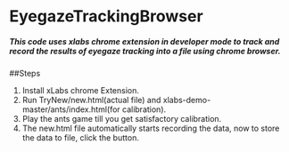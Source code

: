 # EyegazeTrackingBrowser
##### This code uses xlabs chrome extension in developer mode to track and record the results of eyegaze tracking into a file using chrome browser.

##Steps
1. Install xLabs chrome Extension.
2. Run TryNew/new.html(actual file) and xlabs-demo-master/ants/index.html(for calibration).
3. Play the ants game till you get satisfactory calibration.
4. The new.html file automatically starts recording the data, now to store the data to file, click the button.